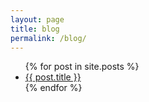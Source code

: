 ```yaml
---
layout: page
title: blog
permalink: /blog/
---
```


<ul>
{% for post in site.posts %}
<li><a href="{{ post.url }}">{{ post.title }}</a></li>
{% endfor %}
</ul>

